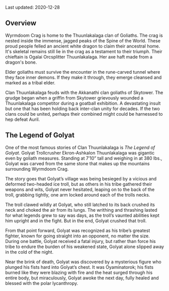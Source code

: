 Last updated: 2020-12-28

## Overview

Wyrmdoom Crag is home to the Thuunlakalaga clan of Goliaths. The crag is nested inside the immense, jagged peaks of the Spine of the World. These proud people felled an ancient white dragon to claim their ancestral home. It's skeletal remains still lie in the crag as a testament to their triumph. Their chieftain is Ogalai Orcsplitter Thuunlakalaga. Her axe haft made from a dragon's bone.

Elder goliaths must survive the encounter in the rune-carved tunnel where they face inner demons. If they make it through, they emerge cleansed and marked as a tribal elder.

Clan Thuunlakalaga feuds with the Akkanathi clan goliaths of Skytower. The grudge began when a griffin from Skytower grievously wounded a Thuunlakalaga competitor during a goatball exhibition. A devastating insult but one that has been holding back inter-clan unity for decades. If the two clans could be united, perhaps their combined might could be harnessed to hep defeat Auril.

## The Legend of Golyat

One of the most famous stories of Clan Thuunlakalaga is _The Legend of Golyat_. Golyat Trollcrusher Ekron-Ashkalon Thuunlakalaga was gigantic even by goliath measures. Standing at 7’10” tall and weighing in at 380 lbs., Golyat was carved from the same stone that makes up the mountains surrounding Wyrmdoom Crag.

The story goes that Golyat’s village was being besieged by a vicious and deformed two-headed ice troll, but as others in his tribe gathered their weapons and wits, Golyat never hesitated, leaping on to the back of the troll, grabbing tightly, one arm locked around each of the trolls necks.

The troll clawed wildly at Golyat, who still latched to its back crushed its neck and choked the air from its lungs. The writhing and thrashing lasted for what legends grew to say was days, as the troll’s vaunted abilities kept him upright and in the fight. But in the end, Golyat crushed that troll.

From that point forward, Golyat was recognized as his tribe’s greatest fighter, known for going straight into an opponent, no matter the size. During one battle, Golyat received a fatal injury, but rather than force his tribe to endure the burden of his weakened state, Golyat alone slipped away in the cold of the night.

Near the brink of death, Golyat was discovered by a mysterious figure who plunged his fists hard into Golyat’s chest. It was Oyaminatorok; his fists burned like they were blazing with fire and the heat surged through his entire body, but miraculously, Golyat awoke the next day, fully healed and blessed with the polar lycanthropy.

